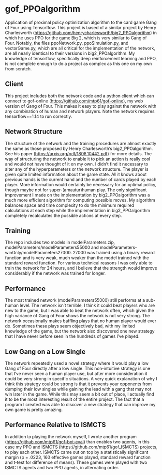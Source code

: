 # gof_PPOalgorithm

Application of proximal policy optimization algorithm to the card game Gang of Four using Tensorflow. This project is based of a similar project by Henry Charlesworth (https://github.com/henrycharlesworth/big2_PPOalgorithm) in which he uses PPO for the game Big 2, which is very similar to Gang of Four. Notably, the files ppoNetwork.py, ppoSimulation.py, and vectorGame.py, which are all critical for the implementation of the network, are all nearly identical to their versions in big2_PPOalgorithm. My knowledge of tensorflow, specifically deep reinforcement learning and PPO, is not complete enough to do a project as complex as this one on my own from scratch. 

## Client

This project includes both the network code and a python client which can connect to gof-online (https://github.com/mtp61/gof-online), my web version of Gang of Four. This makes it easy to play against the network with any combination of human and network players. Note the network requires tensorflow==1.14 to run correctly. 

## Network Structure

The structure of the network and the training procedures are almost exactly the same as those proposed by Henry Charlesworth’s big2_PPOalgorithm. See his paper (https://arxiv.org/pdf/1808.10442.pdf) for more details. The way of structuring the network to enable it to pick an action is really cool and would not have thought of it on my own. I didn’t find it necessary to alter any of the hyperparameters or the network structure. The player is given quite limited information about the game state. All it knows about previous hands is the current hand and the number of cards played by each player. More information would certainly be necessary for an optimal policy, though maybe not for super-(amautur)human play. The only significant improvement I made on the implementation by big2_PPOalgorithm was a much more efficient algorithm for computing possible moves. My algorithm balances space and time complexity to do the minimum required calculations at each step while the implementation in big2_PPOalgorithm completely recalculates the possible actions at every step.

## Training

The repo includes two models in modelParameters.zip, modelParameters/modelParameters55000 and modelParameters-winOnly/modelParameters27000. 27000 was trained using a binary reward function and is very weak, much weaker than the model trained with the standard reward function. For various technical reasons I was only able to train the network for 24 hours, and I believe that the strength would improve considerably if the network was trained for longer. 

## Performance

The most trained network (modelParameters55000) still performs at a sub-human level. The network isn’t terrible, I think it could beat players who are new to the game, but I was able to beat the network often, which given the high variance of Gang of Four shows the network is not very strong. The network occasionally makes baffling plays that no human player would ever do. Sometimes these plays seem objectively bad, with my limited knowledge of the game, but the network also discovered one new strategy that I have never before seen in the hundreds of games I’ve played. 

## Low Gang on a Low Single

The network repeatedly used a novel strategy where it would play a low Gang of Four directly after a low single. This non-intuitive strategy is one that I’ve never seen a human player use, but after more consideration it could be very strong in specific situations. A very quick explanation of why I think this strategy could be strong is that it prevents your opponents from dumping their low singles while gaining the lead with a gang that may not win later in the game. While this may seem a bit out of place, I actually find it to be the most interesting result of the entire project. The fact that a program I created was able to discover a new strategy that can improve my own game is pretty amazing. 

## Performance Relative to ISMCTS

In addition to playing the network myself, I wrote another program (https://github.com/mtp61/gof-bot-eval) than enables two agents, in this case my PPO and ISMCTS (https://github.com/mtp61/gof_ISMCTS) projects, to play each other. ISMCTS came out on top by a statistically significant margin (p = .0223, 160 effective games played, standard reward function and t-test for difference of means). These games were played with two ISMCTS agents and two PPO agents, in alternating order. 
